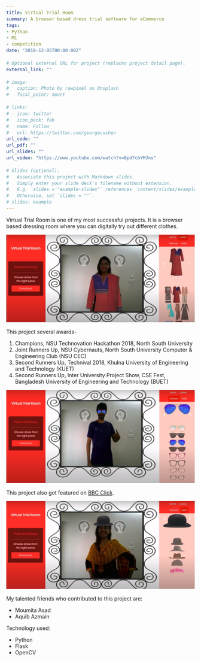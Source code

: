 ```yaml
---
title: Virtual Trial Room
summary: A browser based dress trial software for eCommerce
tags:
- Python
- ML
- competition
date: "2018-12-05T00:00:00Z"

# Optional external URL for project (replaces project detail page).
external_link: ""

# image:
#   caption: Photo by rawpixel on Unsplash
#   focal_point: Smart

# links:
# - icon: twitter
#   icon_pack: fab
#   name: Follow
#   url: https://twitter.com/georgecushen
url_code: ""
url_pdf: ""
url_slides: ""
url_video: "https://www.youtube.com/watch?v=Bpd7cbYMJns"

# Slides (optional).
#   Associate this project with Markdown slides.
#   Simply enter your slide deck's filename without extension.
#   E.g. `slides = "example-slides"` references `content/slides/example-slides.md`.
#   Otherwise, set `slides = ""`.
# slides: example
---
```


Virtual Trial Room is one of my most successful projects. It is a browser based dressing room where you can digitally try out different clothes. 

![Virtual Trial Room Girls Dress](ss1.png)

This project several awards- 
1. Champions, NSU Technovation Hackathon 2018, North South University
1. Joint Runners Up, NSU Cybernauts, North South University Computer & Engineering Club (NSU CEC) 
1. Second Runners Up, Technival 2018, Khulna University of Engineering and Technology (KUET)
1. Second Runners Up, Inter University Project Show, CSE Fest, Bangladesh University of Engineering and Technology (BUET)

![Virtual Trial Room Glasses](ss2.png)

This project also got featured on [BBC Click](https://www.youtube.com/watch?v=Bpd7cbYMJns).

![Virtual Trial Room Hats](ss3.png)

My talented friends who contributed to this project are:
- Moumita Asad
- Aquib Azmain

Technology used:
- Python
- Flask
- OpenCV